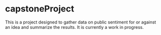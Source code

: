 # capstoneProject
This is a project designed to gather data on public sentiment for or against an idea and summarize the results. It is currently a work in progress.
